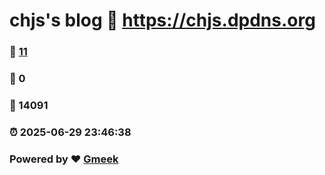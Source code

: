 # chjs's blog :link: https://chjs.dpdns.org 
### :page_facing_up: [11](https://chjs.dpdns.org/tag.html) 
### :speech_balloon: 0 
### :hibiscus: 14091 
### :alarm_clock: 2025-06-29 23:46:38 
### Powered by :heart: [Gmeek](https://github.com/Meekdai/Gmeek)
